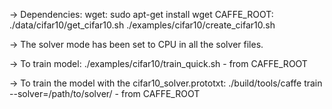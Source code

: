 
-> Dependencies:
	wget: sudo apt-get install wget
	CAFFE_ROOT: ./data/cifar10/get_cifar10.sh
		    ./examples/cifar10/create_cifar10.sh

-> The solver mode has been set to CPU in all the solver files.

-> To train model: ./examples/cifar10/train_quick.sh - from CAFFE_ROOT

-> To train the model with the cifar10_solver.prototxt: ./build/tools/caffe train --solver=/path/to/solver/ - from CAFFE_ROOT

